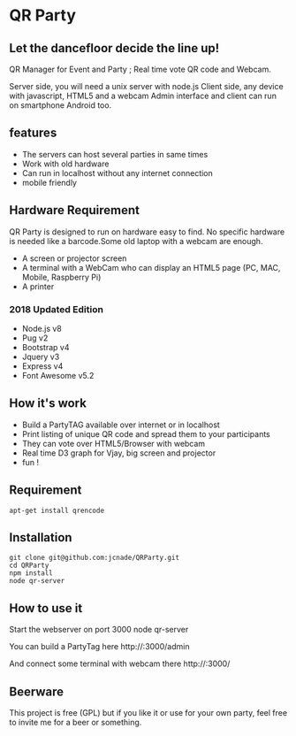 
# QR Party

## Let the dancefloor decide the line up!
 

QR Manager for Event and Party ; Real time vote QR code and Webcam.


Server side, you will need a unix server with node.js
Client side, any device with javascript, HTML5 and a webcam 
Admin interface and client can run on smartphone Android too.


## features

* The servers can host several parties in same times
* Work with old hardware
* Can run in localhost without any internet connection
* mobile friendly
    

## Hardware Requirement 

QR Party is designed to run on hardware easy to find.
No specific hardware is needed like a barcode.Some old laptop with a webcam are enough.


* A screen or projector screen 
* A terminal with a WebCam who can display an HTML5 page (PC, MAC, Mobile, Raspberry Pi)
* A printer


### 2018 Updated Edition

* Node.js v8
* Pug v2
* Bootstrap v4
* Jquery v3
* Express v4
* Font Awesome v5.2



## How it's work 

 * Build a PartyTAG available over internet or in localhost
 * Print listing of unique QR code and spread them to your participants
 * They can vote over HTML5/Browser with webcam
 * Real time D3 graph for Vjay, big screen and projector
 * fun !


## Requirement 

    apt-get install qrencode


## Installation

    git clone git@github.com:jcnade/QRParty.git
    cd QRParty
    npm install
    node qr-server
    


## How to use it

Start the webserver on port 3000
     node qr-server 

You can build a PartyTag here
     http://<IP-of-your-server>:3000/admin

And connect some terminal with webcam there
     http://<IP-of-your-server>:3000/


## Beerware

This project is free (GPL) but if you like it or use for your own party, feel free
to invite me for a beer or something.
